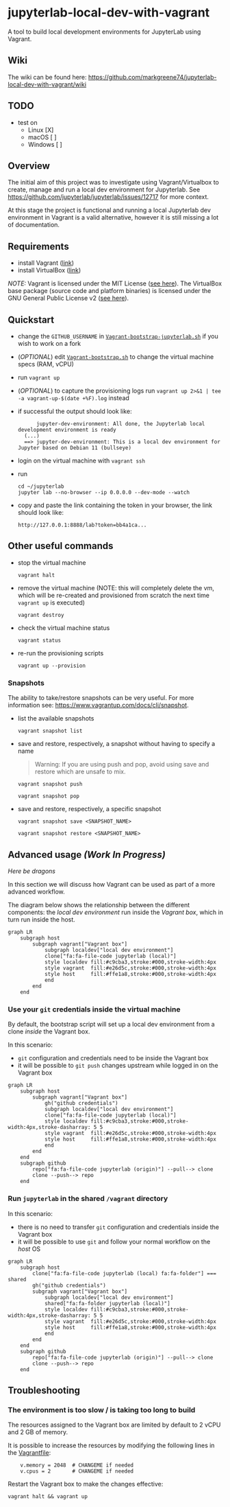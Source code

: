 # jupyterlab-local-dev-with-vagrant

A tool to build local development environments for JupyterLab using Vagrant.

## Wiki

The wiki can be found here: https://github.com/markgreene74/jupyterlab-local-dev-with-vagrant/wiki

## TODO
- test on
  - Linux [X]
  - macOS [ ]
  - Windows [ ]

## Overview

The initial aim of this project was to investigate using Vagrant/Virtualbox to create, manage and run a local dev environment for Jupyterlab. See https://github.com/jupyterlab/jupyterlab/issues/12717 for more context.

At this stage the project is functional and running a local Jupyterlab dev environment in Vagrant is a valid alternative, however it is still missing a lot of documentation. 

## Requirements

- install Vagrant ([link](https://www.vagrantup.com/downloads))
- install VirtualBox ([link](https://www.virtualbox.org/wiki/Downloads))

*NOTE:* Vagrant is licensed under the MIT License ([see here](https://github.com/hashicorp/vagrant/blob/main/LICENSE)). The VirtualBox base package (source code and platform binaries) is licensed under the GNU General Public License v2 ([see here](https://www.virtualbox.org/wiki/Licensing_FAQ)). 

## Quickstart

- change the `GITHUB_USERNAME` in [`Vagrant-bootstrap-jupyterlab.sh`](Vagrant-bootstrap-jupyterlab.sh) if you wish to work on a fork

- (*OPTIONAL*) edit [`Vagrant-bootstrap.sh`](Vagrant-bootstrap.sh) to change the virtual machine specs (RAM, vCPU)

- run `vagrant up`

- (*OPTIONAL*) to capture the provisioning logs run `vagrant up 2>&1 | tee -a vagrant-up-$(date +%F).log` instead

- if successful the output should look like:
  ```
        jupyter-dev-environment: All done, the Jupyterlab local development environment is ready
    (...)
    ==> jupyter-dev-environment: This is a local dev environment for Jupyter based on Debian 11 (bullseye)
  ```

- login on the virtual machine with `vagrant ssh`

- run
  ```shell
  cd ~/jupyterlab
  jupyter lab --no-browser --ip 0.0.0.0 --dev-mode --watch
  ```

- copy and paste the link containing the token in your browser, the link should look like:
  ```
  http://127.0.0.1:8888/lab?token=bb4a1ca...
  ```

## Other useful commands

- stop the virtual machine
  ```shell
  vagrant halt
  ```

- remove the virtual machine
  (NOTE: this will completely delete the vm, which will be re-created and provisioned from scratch the next time `vagrant up` is executed)
  ```shell
  vagrant destroy
  ```

- check the virtual machine status
  ```shell
  vagrant status
  ```

- re-run the provisioning scripts
  ```shell
  vagrant up --provision
  ```

### Snapshots

The ability to take/restore snapshots can be very useful. For more information see: https://www.vagrantup.com/docs/cli/snapshot.

- list the available snapshots
  ```shell
  vagrant snapshot list
  ```

- save and restore, respectively, a snapshot without having to specify a name
  > Warning: If you are using push and pop, avoid using save and restore which are unsafe to mix.
  ```shell
  vagrant snapshot push
  ```
  ```shell
  vagrant snapshot pop
  ```

- save and restore, respectively, a specific snapshot
  ```shell
  vagrant snapshot save <SNAPSHOT_NAME>
  ```
  ```shell
  vagrant snapshot restore <SNAPSHOT_NAME>
  ```

## Advanced usage *(Work In Progress)*

*Here be dragons*

In this section we will discuss how Vagrant can be used as part of a more advanced workflow.

The diagram below shows the relationship between the different components: the _local dev environment_ run inside the _Vagrant box_, which in turn run inside the host. 

```mermaid
graph LR
    subgraph host
        subgraph vagrant["Vagrant box"]
            subgraph localdev["local dev environment"]
            clone["fa:fa-file-code jupyterlab (local)"]
            style localdev fill:#c9cba3,stroke:#000,stroke-width:4px
            style vagrant  fill:#e26d5c,stroke:#000,stroke-width:4px
            style host     fill:#ffe1a8,stroke:#000,stroke-width:4px
            end
        end
    end
```

### Use your `git` credentials inside the virtual machine

By default, the bootstrap script will set up a local dev environment from a clone *inside* the Vagrant box.

In this scenario:
- `git` configuration and credentials need to be inside the Vagrant box
- it will be possible to `git push` changes upstream while logged in on the Vagrant box 

```mermaid
graph LR
    subgraph host
        subgraph vagrant["Vagrant box"]
            gh("github credentials")
            subgraph localdev["local dev environment"]
            clone["fa:fa-file-code jupyterlab (local)"]
            style localdev fill:#c9cba3,stroke:#000,stroke-width:4px,stroke-dasharray: 5 5
            style vagrant  fill:#e26d5c,stroke:#000,stroke-width:4px
            style host     fill:#ffe1a8,stroke:#000,stroke-width:4px
            end
        end
    end
    subgraph github
        repo["fa:fa-file-code jupyterlab (origin)"] --pull--> clone
        clone --push--> repo
    end
```

### Run `jupyterlab` in the shared `/vagrant` directory



In this scenario:
- there is no need to transfer `git` configuration and credentials inside the Vagrant box
- it will be possible to use `git` and follow your normal workflow on the *host* OS

```mermaid
graph LR
    subgraph host
        clone["fa:fa-file-code jupyterlab (local) fa:fa-folder"] === shared
        gh("github credentials")
        subgraph vagrant["Vagrant box"]
            subgraph localdev["local dev environment"]
            shared["fa:fa-folder jupyterlab (local)"]
            style localdev fill:#c9cba3,stroke:#000,stroke-width:4px,stroke-dasharray: 5 5
            style vagrant  fill:#e26d5c,stroke:#000,stroke-width:4px
            style host     fill:#ffe1a8,stroke:#000,stroke-width:4px
            end
        end
    end
    subgraph github
        repo["fa:fa-file-code jupyterlab (origin)"] --pull--> clone
        clone --push--> repo
    end
```

## Troubleshooting

### The environment is too slow / is taking too long to build

The resources assigned to the Vagrant box are limited by default to 2 vCPU and 2 GB of memory.

It is possible to increase the resources by modifying the following lines in the [Vagrantfile](./Vagrantfile#L8-L9):

```
    v.memory = 2048  # CHANGEME if needed
    v.cpus = 2       # CHANGEME if needed
```

Restart the Vagrant box to make the changes effective:

```shell
vagrant halt && vagrant up
```
 